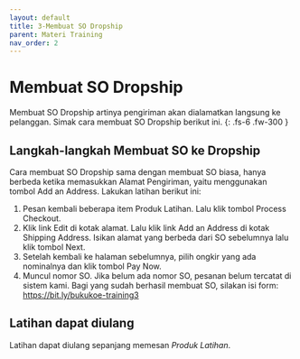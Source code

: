```yaml
---
layout: default
title: 3-Membuat SO Dropship 
parent: Materi Training
nav_order: 2
---
```


# Membuat SO Dropship
Membuat SO Dropship artinya pengiriman akan dialamatkan langsung ke pelanggan. Simak cara membuat SO Dropship berikut ini. {: .fs-6 .fw-300 }

## Langkah-langkah Membuat SO ke Dropship
Cara membuat SO Dropship sama dengan membuat SO biasa, hanya berbeda ketika memasukkan Alamat Pengiriman, yaitu menggunakan tombol Add an Address. Lakukan latihan berikut ini:

1. Pesan kembali beberapa item Produk Latihan. Lalu klik tombol Process Checkout.
2. Klik link Edit di kotak alamat. Lalu klik link Add an Address di kotak Shipping Address. Isikan alamat yang berbeda dari SO sebelumnya lalu klik tombol Next. 
3. Setelah kembali ke halaman sebelumnya, pilih ongkir yang ada nominalnya dan klik tombol Pay Now. 
4. Muncul nomor SO. Jika belum ada nomor SO, pesanan belum tercatat di sistem kami. Bagi yang sudah berhasil membuat SO, silakan isi form: https://bit.ly/bukukoe-training3




## Latihan dapat diulang
Latihan dapat diulang sepanjang memesan *Produk Latihan*.
